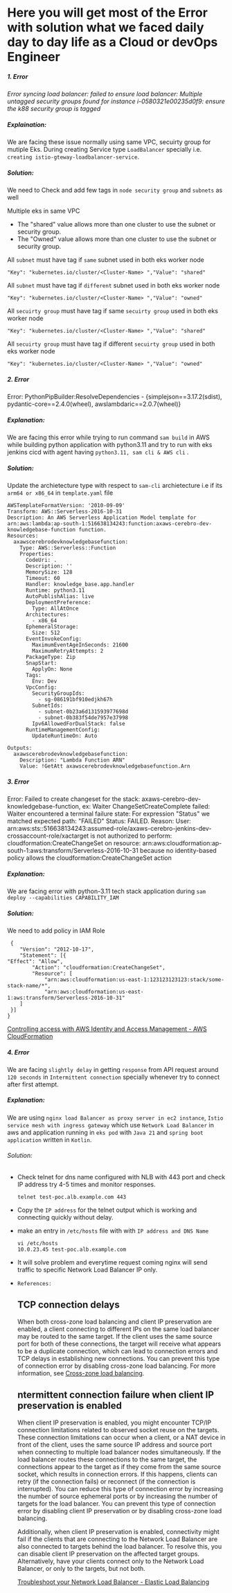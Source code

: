 # Here you will get most of the Error with solution what we faced daily day to day life as a Cloud or devOps Engineer

##### 1. Error

*Error syncing load balancer: failed to ensure load balancer: Multiple untagged security groups found for instance
i-0580321e00235d0f9: ensure the k88 security group is tagged*

##### Explaination:

We are facing these issue normally using same VPC, secuirty group for mutiple Eks. During creating Service type `LoadBalancer` specially i.e. `creating istio-gteway-loadbalancer-service`.

##### Solution:

We need to Check and add few tags in `node security group` and `subnets`  as well

Multiple eks in same VPC

- The "shared" value allows more than one cluster to use the subnet or security group.
- The "Owned" value allows more than one cluster to use the subnet or security group.

All `subnet` must have tag if `same` subnet used in both eks worker node

```
"Key": "kubernetes.io/cluster/<Cluster-Name> ","Value": "shared"
```

All `subnet` must have tag if `different` subnet used in both eks worker node

```
"Key": "kubernetes.io/cluster/<Cluster-Name> ","Value": "owned"
```

All `secuirty group` must have tag if same `secuirty group` used in both eks worker node

```
"Key": "kubernetes.io/cluster/<Cluster-Name> ","Value": "shared"
```

All `secuirty group` must have tag if different `secuirty group` used in both eks worker node

```
"Key": "kubernetes.io/cluster/<Cluster-Name> ","Value": "owned"
```

##### 2. Error

Error: PythonPipBuilder:ResolveDependencies - {simplejson==3.17.2(sdist), pydantic-core==2.4.0(wheel), awslambdaric==2.0.7(wheel)}

##### Explanation:

We are facing this error while trying to run command `sam build` in AWS while building python application with python3.11 and try to run with eks jenkins cicd with agent having `python3.11, sam cli & AWS cli` .

##### Solution:

Update the archietecture type with respect to `sam-cli` archietecture i.e if its `arm64 or x86_64` in `template.yaml` file

```
AWSTemplateFormatVersion: '2010-09-09'
Transform: AWS::Serverless-2016-10-31
Description: An AWS Serverless Application Model template for arn:aws:lambda:ap-south-1:516638134243:function:axaws-cerebro-dev-knowledgebase-function function.
Resources:
  axawscerebrodevknowledgebasefunction:
    Type: AWS::Serverless::Function
    Properties:
      CodeUri: .
      Description: ''
      MemorySize: 128
      Timeout: 60
      Handler: knowledge_base.app.handler
      Runtime: python3.11
      AutoPublishAlias: live
      DeploymentPreference:
        Type: AllAtOnce
      Architectures:
        - x86_64
      EphemeralStorage:
        Size: 512
      EventInvokeConfig:
        MaximumEventAgeInSeconds: 21600
        MaximumRetryAttempts: 2
      PackageType: Zip
      SnapStart:
        ApplyOn: None
      Tags:
        Env: Dev
      VpcConfig:
        SecurityGroupIds:
          - sg-086191bf910edjkh67h
        SubnetIds:
          - subnet-0b23a6d131593977698d
          - subnet-0b383f54de7957e37998
        Ipv6AllowedForDualStack: false
      RuntimeManagementConfig:
        UpdateRuntimeOn: Auto

Outputs:
  axawscerebrodevknowledgebasefunction:
    Description: "Lambda Function ARN"
    Value: !GetAtt axawscerebrodevknowledgebasefunction.Arn
```

##### 3. Error

Error: Failed to create changeset for the stack: axaws-cerebro-dev-knowledgebase-function, ex: Waiter ChangeSetCreateComplete failed: Waiter encountered a terminal failure state: For expression "Status" we matched expected path: "FAILED" Status: FAILED. Reason: User: arn:aws:sts::516638134243:assumed-role/axaws-cerebro-jenkins-dev-crossaccount-role/xactarget is not authorized to perform: cloudformation:CreateChangeSet on resource: arn:aws:cloudformation:ap-south-1:aws:transform/Serverless-2016-10-31 because no identity-based policy allows the cloudformation:CreateChangeSet action

##### Explanation:

We are facing error with python-3.11 tech stack application during `sam deploy --capabilities CAPABILITY_IAM`

##### Solution:

We need to add policy in IAM Role

```
 {
    "Version": "2012-10-17",
    "Statement": [{
"Effect": "Allow",
        "Action": "cloudformation:CreateChangeSet",
        "Resource": [
            "arn:aws:cloudformation:us-east-1:123123123123:stack/some-stack-name/*",
            "arn:aws:cloudformation:us-east-1:aws:transform/Serverless-2016-10-31"
    ]
 }]
}
```

[Controlling access with AWS Identity and Access Management - AWS CloudFormation](https://docs.aws.amazon.com/AWSCloudFormation/latest/UserGuide/using-iam-template.html)

##### 4. Error

We are facing `slightly delay` in getting `response` from API request around `120 seconds` in `Intermittent connection` specially whenever try to connect after first attempt.

##### Explanation:

We are using `nginx load Balancer as proxy server in ec2 instance`, `Istio service mesh with ingress gateway` which use `Network Load Balancer` in aws and application running in `eks pod` with `Java 21` and `spring boot application` written in `Kotlin`.

###### Solution:

- Check telnet for dns name configured with NLB with 443 port and check IP address try 4-5 times and monitor responses.
  
  ```
  telnet test-poc.alb.example.com 443
  ```

- Copy the `IP address` for the telnet output which is working and connecting quickly without delay.

- make an entry in `/etc/hosts` file with with `IP address and DNS Name`
  
  ```
  vi /etc/hosts
  10.0.23.45 test-poc.alb.example.com
  ```

- It will solve problem and everytime request coming nginx will send traffic to specific Network Load Balancer IP only.

- `References:`
  
  ## TCP connection delays
  
  When both cross-zone load balancing and client IP preservation are enabled, a client connecting to different IPs on the same load balancer may be routed to the same target. If the client uses the same source port for both of these connections, the target will receive what appears to be a duplicate connection, which can lead to connection errors and TCP delays in establishing new connections. You can prevent this type of connection error by disabling cross-zone load balancing. For more information, see [Cross-zone load balancing](https://docs.aws.amazon.com/elasticloadbalancing/latest/network/network-load-balancers.html#cross-zone-load-balancing).
  
  ## ntermittent connection failure when client IP preservation is enabled
  
  When client IP preservation is enabled, you might encounter TCP/IP connection limitations related to observed socket reuse on the targets. These connection limitations can occur when a client, or a NAT device in front of the client, uses the same source IP address and source port when connecting to multiple load balancer nodes simultaneously. If the load balancer routes these connections to the same target, the connections appear to the target as if they come from the same source socket, which results in connection errors. If this happens, clients can retry (if the connection fails) or reconnect (if the connection is interrupted). You can reduce this type of connection error by increasing the number of source ephemeral ports or by increasing the number of targets for the load balancer. You can prevent this type of connection error by disabling client IP preservation or by disabling cross-zone load balancing.
  
  Additionally, when client IP preservation is enabled, connectivity might fail if the clients that are connecting to the Network Load Balancer are also connected to targets behind the load balancer. To resolve this, you can disable client IP preservation on the affected target groups. Alternatively, have your clients connect only to the Network Load Balancer, or only to the targets, but not both.
  
  [Troubleshoot your Network Load Balancer - Elastic Load Balancing](https://docs.aws.amazon.com/elasticloadbalancing/latest/network/load-balancer-troubleshooting.html) 
